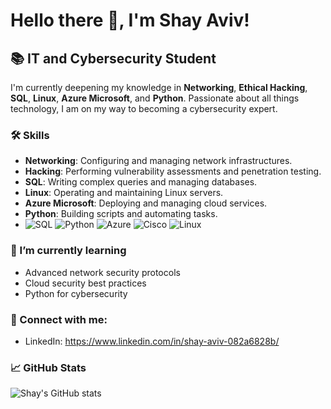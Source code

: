 # Hello there 👋, I'm Shay Aviv!

## 📚 IT and Cybersecurity Student

I'm currently deepening my knowledge in **Networking**, **Ethical Hacking**, **SQL**, **Linux**, **Azure Microsoft**, and **Python**. Passionate about all things technology, I am on my way to becoming a cybersecurity expert.

### 🛠 Skills
- **Networking**: Configuring and managing network infrastructures.
- **Hacking**: Performing vulnerability assessments and penetration testing.
- **SQL**: Writing complex queries and managing databases.
- **Linux**: Operating and maintaining Linux servers.
- **Azure Microsoft**: Deploying and managing cloud services.
- **Python**: Building scripts and automating tasks.
- ![SQL](https://img.shields.io/badge/SQL-4479A1?style=for-the-badge&logo=mysql&logoColor=white)
![Python](https://img.shields.io/badge/Python-3776AB?style=for-the-badge&logo=python&logoColor=white)
![Azure](https://img.shields.io/badge/Azure-0089D6?style=for-the-badge&logo=microsoftazure&logoColor=white)
![Cisco](https://img.shields.io/badge/Cisco-1BA0D7?style=for-the-badge&logo=cisco&logoColor=white)
![Linux](https://img.shields.io/badge/Linux-FCC624?style=for-the-badge&logo=linux&logoColor=black)


### 🌱 I’m currently learning
- Advanced network security protocols
- Cloud security best practices
- Python for cybersecurity

### 🤝 Connect with me:
- LinkedIn: https://www.linkedin.com/in/shay-aviv-082a6828b/



### 📈 GitHub Stats
![Shay's GitHub stats](https://github-readme-stats.vercel.app/api?username=ShayAviv&show_icons=true&theme=radical)


